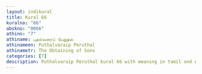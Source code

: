 ```yaml
---
layout: indikural
title: Kural 66
kuralno: "66"
abskno: "0066"
athino: "7"
athiname: புதல்வரைப் பெறுதல்
athinameen: Puthalvaraip Peruthal
athinametr: The Obtaining of Sons
categories: [7]
description: Puthalvaraip Peruthal kural 66 with meaning in tamil and english 
---
```


